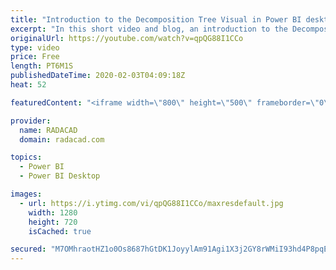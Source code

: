 ```yaml
---
title: "Introduction to the Decomposition Tree Visual in Power BI desktop"
excerpt: "In this short video and blog, an introduction to the Decomposition tree has been provided"
originalUrl: https://youtube.com/watch?v=qpQG88I1CCo
type: video
price: Free
length: PT6M1S
publishedDateTime: 2020-02-03T04:09:18Z
heat: 52

featuredContent: "<iframe width=\"800\" height=\"500\" frameborder=\"0\" src=\"https://www.youtube.com/embed/qpQG88I1CCo\" allow=\"accelerometer; autoplay; encrypted-media; gyroscope; picture-in-picture\" allowfullscreen></iframe>"

provider:
  name: RADACAD
  domain: radacad.com

topics:
  - Power BI
  - Power BI Desktop

images:
  - url: https://i.ytimg.com/vi/qpQG88I1CCo/maxresdefault.jpg
    width: 1280
    height: 720
    isCached: true

secured: "M7OMhraotHZ1o0Os8687hGtDK1JoyylAm91Agi1X3j2GY8rWMiI93hd4P8pqERM6pqTx2U52nOhNS80FhS1M94fg+6up8XNOxblzhyQ1UuBKkvUjr1OpeU5rU3y11h/dv51J3JOM/Dj99xSXlYBA1LaGqUvxtjbToX9muJDLkFdu7ecSOSA1lHwWliCXQibiLBN3QWe9GL+swD+eJLXW7+ucQONK7p2skFuqqGPTL6vMFW+X5UYG6rWqSyg2d4D5o/mrOg861YzX6EGqy6Z2arCkz+nNrfqbRwlYww+SzD/PhYp9KLU8yvT3A7pVOLeqkTsZJTarR+f65nyWAJjZhyRVXhW6GrBv+HBBMxmLgkknyO0wsScwWuYoTpvRnl9/gqtwL0QTB/ddcWVY6HTEN2YnTcnbOEKIiwJKJKkFB5c=;1IAX+qg2oIckU1aTa+fMjQ=="
---
```


